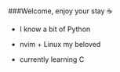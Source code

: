 ###Welcome, enjoy your stay ☕
- I know a bit of Python
- nvim + Linux my beloved

- currently learning C
